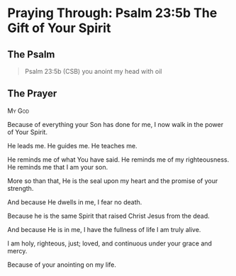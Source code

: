 # Praying Through: Psalm 23:5b The Gift of Your Spirit

## The Psalm

>Psalm 23:5b (CSB) you anoint my head with oil

## The Prayer

<div style='font-variant: small-caps;'>
My God
</div>


Because of everything your Son has done for me,
  I now walk in the power of Your Spirit.

He leads me.
  He guides me.
  He teaches me.

He reminds me of what You have said.
  He reminds me of my righteousness.
  He reminds me that I am your son.

More so than that,
  He is the seal upon my heart
  and the promise of your strength.

And because He dwells in me,
  I fear no death.

Because he is the same Spirit that raised Christ Jesus from the dead.

And because He is in me,
  I have the fullness of life
  I am truly alive.

I am holy,
  righteous,
  just;
  loved,
  and continuous under your grace and mercy.

Because of your anointing on my life.

